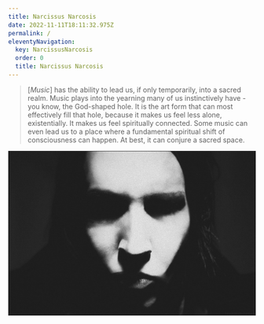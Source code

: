 ```yaml
---
title: Narcissus Narcosis
date: 2022-11-11T18:11:32.975Z
permalink: /
eleventyNavigation:
  key: NarcissusNarcosis
  order: 0
  title: Narcissus Narcosis
---
```

> [*Music*] has the ability to lead us, if only temporarily, into a sacred realm. Music plays into the yearning many of us instinctively have - you know, the God-shaped hole. It is the art form that can most effectively fill that hole, because it makes us feel less alone, existentially. It makes us feel spiritually connected. Some music can even lead us to a place where a fundamental spiritual shift of consciousness can happen. At best, it can conjure a sacred space.

![NoReflection](/static/img/tumblr_ly6coapx041qlnruvo1_1280.jpg)
